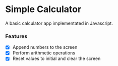 # Simple Calculator

A basic calculator app implementated in Javascript.

### Features

- [x] Append numbers to the screen
- [x] Perform arithmetic operations
- [x] Reset values to initial and clear the screen
